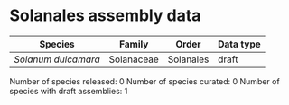 # Solanales assembly data

| Species | Family | Order | Data type |
| -- | --- | --- | --- |
| *Solanum dulcamara* | Solanaceae | Solanales | draft |

Number of species released: 0
Number of species curated: 0
Number of species with draft assemblies: 1

